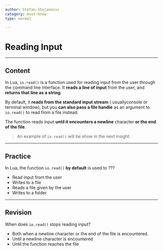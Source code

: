 ```yaml
---
author: Stefan-Stojanovic
category: must-know
type: normal

---
```


# Reading Input

---
## Content

In Lua, `io.read()` is a function used for reading input from the user through the command line interface. It **reads a line of input** from the user, and **returns that line as a string**. 

By default, it **reads from the standard input stream** ( usuallyconsole or terminal window), but you **can also pass a file handle** as an argument to `io.read()` to read from a file instead. 

The function reads input **until it encounters a newline** character **or the end of the file**.

> An example of `io.read()` will be show in the next insight.

--- 

## Practice

In Lua, the function `io.read()` **by default** is used to ???

- Read input from the user
- Writes to a file
- Reads a file given by the user
- Writes to a folder

--- 

## Revision

When does `io.read()` stops reading input?

- Both when a newline character or the end of the file is encountered.
- Until a newline character is encountered
- Until the function reaches the file